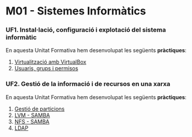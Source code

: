 # M01 - Sistemes Informàtics


### UF1. Instal·lació, configuració i explotació del sistema informàtic
En aquesta Unitat Formativa hem desenvolupat les següents **pràctiques**:
1. [Virtualització amb VirtualBox](https://htmlpreview.io/?https://github.com/mllanas/...<--URL)
2. [Usuaris, grups i permisos](https://htmlpreview.io/?https://github.com/mllanas/...<--URL)


### UF2. Gestió de la informació i de recursos en una xarxa
En aquesta Unitat Formativa hem desenvolupat les següents **pràctiques**:
1. [Gestió de particions](https://htmlpreview.io/?https://github.com/mllanas/...<--URL)
2. [LVM - SAMBA](https://htmlpreview.io/?https://github.com/mllanas/...<--URL)
3. [NFS - SAMBA](https://htmlpreview.io/?https://github.com/mllanas/...<--URL)
4. [LDAP](https://htmlpreview.io/?https://github.com/mllanas/...<--URL)
